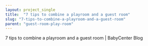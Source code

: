 ```yaml
---
layout: project_single
title:  "7 tips to combine a playroom and a guest room"
slug: "7-tips-to-combine-a-playroom-and-a-guest-room"
parent: "guest-room-play-room"
---
```

7 tips to combine a playroom and a guest room | BabyCenter Blog